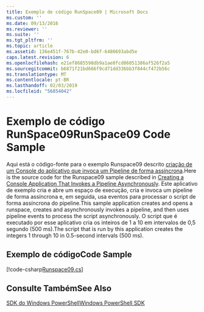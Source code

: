 ```yaml
---
title: Exemplo de código RunSpace09 | Microsoft Docs
ms.custom: ''
ms.date: 09/13/2016
ms.reviewer: ''
ms.suite: ''
ms.tgt_pltfrm: ''
ms.topic: article
ms.assetid: 136e451f-767b-42e0-bd6f-6486693abd5e
caps.latest.revision: 6
ms.openlocfilehash: e21ef8685598db9a1ae0fcd86051386af526f2a5
ms.sourcegitcommit: b6871f21bd666f9cd71dd336bb3f844cf472b56c
ms.translationtype: MT
ms.contentlocale: pt-BR
ms.lasthandoff: 02/03/2019
ms.locfileid: "56854042"
---
```

# <a name="runspace09-code-sample"></a><span data-ttu-id="464b3-102">Exemplo de código RunSpace09</span><span class="sxs-lookup"><span data-stu-id="464b3-102">RunSpace09 Code Sample</span></span>

<span data-ttu-id="464b3-103">Aqui está o código-fonte para o exemplo Runspace09 descrito [criação de um Console do aplicativo que invoca um Pipeline de forma assíncrona](http://msdn.microsoft.com/en-us/198c1c94-2a06-457e-93ce-c0d910618e47).</span><span class="sxs-lookup"><span data-stu-id="464b3-103">Here is the source code for the Runspace09 sample described in [Creating a Console Application That Invokes a Pipeline Asynchronously](http://msdn.microsoft.com/en-us/198c1c94-2a06-457e-93ce-c0d910618e47).</span></span> <span data-ttu-id="464b3-104">Este aplicativo de exemplo cria e abre um espaço de execução, cria e invoca um pipeline de forma assíncrona e, em seguida, usa eventos para processar o script de forma assíncrona do pipeline.</span><span class="sxs-lookup"><span data-stu-id="464b3-104">This sample application creates and opens a runspace, creates and asynchronously invokes a pipeline, and then uses pipeline events to process the script asynchronously.</span></span> <span data-ttu-id="464b3-105">O script que é executado por esse aplicativo cria os inteiros de 1 a 10 em intervalos de 0,5 segundo (500 ms).</span><span class="sxs-lookup"><span data-stu-id="464b3-105">The script that is run by this application creates the integers 1 through 10 in 0.5-second intervals (500 ms).</span></span>

## <a name="code-sample"></a><span data-ttu-id="464b3-106">Exemplo de código</span><span class="sxs-lookup"><span data-stu-id="464b3-106">Code Sample</span></span>

[!code-csharp[Runspace09.cs](../../powershell-sdk-samples/SDK-2.0/csharp/Runspace09/Runspace09.cs#L11-L113 "Runspace09.cs")]

## <a name="see-also"></a><span data-ttu-id="464b3-107">Consulte Também</span><span class="sxs-lookup"><span data-stu-id="464b3-107">See Also</span></span>

[<span data-ttu-id="464b3-108">SDK do Windows PowerShell</span><span class="sxs-lookup"><span data-stu-id="464b3-108">Windows PowerShell SDK</span></span>](../windows-powershell-reference.md)